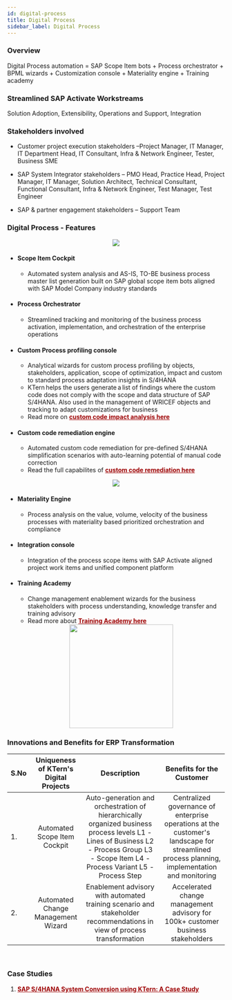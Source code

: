 ```yaml
---
id: digital-process
title: Digital Process
sidebar_label: Digital Process
---
```


### Overview

Digital Process automation = SAP Scope Item bots + Process orchestrator + BPML wizards + Customization console + Materiality engine + Training academy
<br>

### Streamlined SAP Activate Workstreams

Solution Adoption, Extensibility, Operations and Support, Integration
<br>

### Stakeholders involved

- Customer project execution stakeholders –Project Manager, IT Manager, IT Department Head, IT Consultant, Infra & Network Engineer, Tester, Business SME

- SAP System Integrator stakeholders – PMO Head, Practice Head, Project Manager, IT Manager, Solution Architect, Technical Consultant, Functional Consultant, Infra & Network Engineer, Test Manager, Test Engineer

- SAP & partner engagement stakeholders – Support Team
  <br>

### Digital Process - Features

<center>
<img src = "https://storage.googleapis.com/ktern-public-files/product-documentation/enterprise-structure-mining.png">
</center>

- #### Scope Item Cockpit

  - Automated system analysis and AS-IS, TO-BE business process master list generation built on SAP global scope item bots aligned with SAP Model Company industry standards

- #### Process Orchestrator
  - Streamlined tracking and monitoring of the business process activation, implementation, and orchestration of the enterprise operations
- #### Custom Process profiling console

  - Analytical wizards for custom process profiling by objects, stakeholders, application, scope of optimization, impact and custom to standard process adaptation insights in S/4HANA
  - KTern helps the users generate a list of findings where the custom code does not comply with the scope and data structure of SAP S/4HANA. Also used in the management of WRICEF objects and tracking to adapt customizations for business
  - Read more on <b><a target="_blank" style = "color: #9d0102" href="https://ktern.com/article/what-need-to-know-sap-custom-code-impact-analysis-using-ktern?utm_source=product-documentation&utm_medium=help-ktern-com">custom code impact analysis here</a></b>

- #### Custom code remediation engine
  - Automated custom code remediation for pre-defined S/4HANA simplification scenarios with auto-learning potential of manual code correction
  - Read the full capabilites of <b><a target="_blank" style = "color: #9d0102" href="https://ktern.com/article/sap-custom-code-migration-guide?utm_source=product-documentation&utm_medium=help-ktern-com">custom code remediation here</a></b>

<center>
<img src = "https://storage.googleapis.com/ktern-public-files/product-documentation/code-remediation.png">
</center>

- #### Materiality Engine

  - Process analysis on the value, volume, velocity of the business processes with materiality based prioritized orchestration and compliance

- #### Integration console

  - Integration of the process scope items with SAP Activate aligned project work items and unified component platform

- #### Training Academy

  - Change management enablement wizards for the business stakeholders with process understanding, knowledge transfer and training advisory
  - Read more about <b><a target="_blank" style = "color: #9d0102" href="https://ktern.com/article/handle-sap-s4-hana-change-management-training-scenario-recommendations?utm_source=product-documentation&utm_medium=help-ktern-com">Training Academy here</a></b>

  <center>
  <img src = "https://ktern.com/img/articles/training-3.png" height=240>
  </center>

### Innovations and Benefits for ERP Transformation

| S.No | Uniqueness of KTern's Digital Projects |                                                                                      Description                                                                                       |                                                          Benefits for the Customer                                                          |
| ---- | :------------------------------------: | :------------------------------------------------------------------------------------------------------------------------------------------------------------------------------------: | :-----------------------------------------------------------------------------------------------------------------------------------------: |
| 1.   |      Automated Scope Item Cockpit      | Auto-generation and orchestration of hierarchically organized business process levels L1 - Lines of Business L2 - Process Group L3 - Scope Item L4 - Process Variant L5 - Process Step | Centralized governance of enterprise operations at the customer's landscape for streamlined process planning, implementation and monitoring |
| 2.   |   Automated Change Management Wizard   |                                 Enablement advisory with automated training scenario and stakeholder recommendations in view of process transformation                                 |                               Accelerated change management advisory for 100k+ customer business stakeholders                               |

<br>

### Case Studies

1. <b><a target="_blank" style = "color: #9d0102" href="https://ktern.com/article/sap-s4-hana-system-conversion-ktern-elm?utm_source=product-documentation&utm_medium=help-ktern-com">SAP S/4HANA System Conversion using KTern: A Case Study</a></b>
